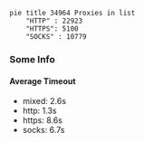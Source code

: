 
```mermaid
pie title 34964 Proxies in list
    "HTTP" : 22923
    "HTTPS": 5100
    "SOCKS" : 10779
```

### Some Info
#### Average Timeout

- mixed: 2.6s
- http: 1.3s
- https: 8.6s
- socks: 6.7s
